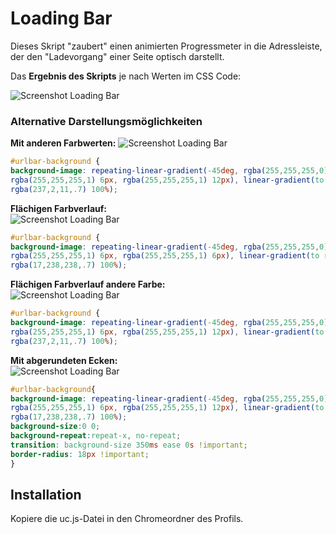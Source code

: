 # Loading Bar
Dieses Skript "zaubert" einen animierten Progressmeter in die Adressleiste, der den "Ladevorgang" einer Seite optisch darstellt.

Das **Ergebnis des Skripts** je nach Werten im CSS Code:

![Screenshot Loading Bar](https://github.com/Endor8/userChrome.js/raw/master/loadingbar/scr_loadingbar.png)

### Alternative Darstellungsmöglichkeiten    
    
**Mit anderen Farbwerten:**
![Screenshot Loading Bar](https://github.com/Endor8/userChrome.js/raw/master/loadingbar/scr_loadingbar6.png)
```css
#urlbar-background {
background-image: repeating-linear-gradient(-45deg, rgba(255,255,255,0), rgba(255,255,255,0) 6px,
rgba(255,255,255,1) 6px, rgba(255,255,255,1) 12px), linear-gradient(to right, rgba(255,255,255) 0%,
rgba(237,2,11,.7) 100%);
```  
   
**Flächigen Farbverlauf:**     
![Screenshot Loading Bar](https://github.com/Endor8/userChrome.js/raw/master/loadingbar/scr_loadingbar4.png)
```css
#urlbar-background {
background-image: repeating-linear-gradient(-45deg, rgba(255,255,255,0), rgba(255,255,255,0) 6px,
rgba(255,255,255,1) 6px, rgba(255,255,255,1) 6px), linear-gradient(to right, rgba(255,255,255) 0%,
rgba(17,238,238,.7) 100%);
``` 
   
**Flächigen Farbverlauf andere Farbe:**     
![Screenshot Loading Bar](https://github.com/Endor8/userChrome.js/raw/master/loadingbar/scr_loadingbar5.png)
```css
#urlbar-background {
background-image: repeating-linear-gradient(-45deg, rgba(255,255,255,0), rgba(255,255,255,0) 6px,
rgba(255,255,255,1) 6px, rgba(255,255,255,1) 12px), linear-gradient(to right, rgba(255,255,255) 0%,
rgba(237,2,11,.7) 100%);
```         
   
**Mit abgerundeten Ecken:**     
![Screenshot Loading Bar](https://github.com/Endor8/userChrome.js/raw/master/loadingbar/scr_loadingbar3.png)
```css
#urlbar-background{
background-image: repeating-linear-gradient(-45deg, rgba(255,255,255,0), rgba(255,255,255,0) 6px, 
rgba(255,255,255,1) 6px, rgba(255,255,255,1) 12px), linear-gradient(to right, rgba(255,255,255) 0%, 
rgba(17,238,238,.7) 100%);
background-size:0 0;
background-repeat:repeat-x, no-repeat;
transition: background-size 350ms ease 0s !important;
border-radius: 18px !important;
}
```

## Installation
Kopiere die uc.js-Datei in den Chromeordner des Profils.

